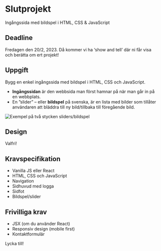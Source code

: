 # Slutprojekt
Ingångssida med bildspel i HTML, CSS &amp; JavaScript


## Deadline
Fredagen den 20/2, 2023. Då kommer vi ha ‘show and tell’ där ni får visa och berätta om ert
projekt!

## Uppgift
Bygg en enkel ingångssida med bildspel i HTML, CSS och JavaScript. 
- **Ingångssidan** är den webbsida man först hamnar på när man går in på en webbplats. 
- En ”slider” – eller **bildspel** på svenska, är en lista med bilder som tillåter användaren att bläddra till ny bild/tillbaka till
föregående bild.


![**Exempel på två stycken sliders/bildspel**](https://ps.w.org/carousel-block/assets/screenshot-1.png?rev=2665577)

## Design
Valfri!

## Kravspecifikation
- Vanilla JS eller React
- HTML, CSS och JavaScript
- Navigation
- Sidhuvud med logga
- Sidfot
- Bildspel/slider

## Frivilliga krav
- JSX (om du använder React)
- Responsiv design (mobile first)
- Kontaktformulär

Lycka till! 
